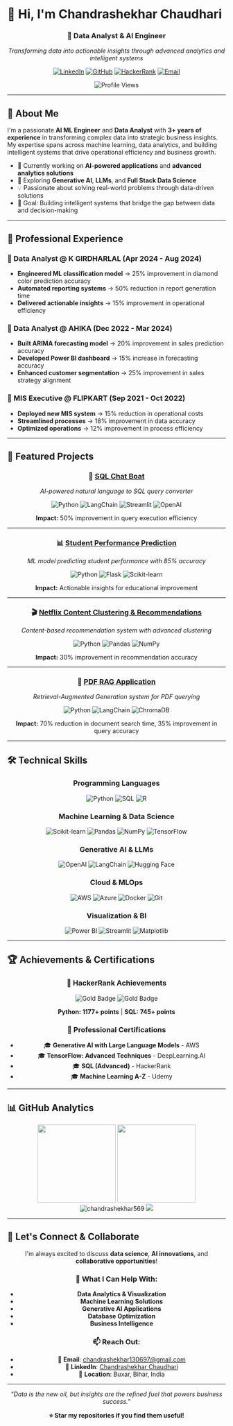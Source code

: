 # 👋 Hi, I'm Chandrashekhar Chaudhari

<div align="center">
  
  ### 🚀 Data Analyst & AI Engineer
  
  *Transforming data into actionable insights through advanced analytics and intelligent systems*
  
  [![LinkedIn](https://img.shields.io/badge/LinkedIn-0077B5?style=for-the-badge&logo=linkedin&logoColor=white)](https://www.linkedin.com/in/chandrashekhar1997/)
  [![GitHub](https://img.shields.io/badge/GitHub-100000?style=for-the-badge&logo=github&logoColor=white)](https://github.com/Chandrashekhar569)
  [![HackerRank](https://img.shields.io/badge/-Hackerrank-2EC866?style=for-the-badge&logo=HackerRank&logoColor=white)](https://www.hackerrank.com/profile/chandrashekha159)
  [![Email](https://img.shields.io/badge/Email-D14836?style=for-the-badge&logo=gmail&logoColor=white)](mailto:chandrashekhar130697@gmail.com)
  
  ![Profile Views](https://komarev.com/ghpvc/?username=chandrashekhar569&label=Profile%20views&color=0e75b6&style=flat)
  
</div>

---

## 🎯 About Me

I'm a passionate **AI ML Engineer** and **Data Analyst** with **3+ years of experience** in transforming complex data into strategic business insights. My expertise spans across machine learning, data analytics, and building intelligent systems that drive operational efficiency and business growth.

- 🔭 Currently working on **AI-powered applications** and **advanced analytics solutions**
- 🌱 Exploring **Generative AI**, **LLMs**, and **Full Stack Data Science**
- 💡 Passionate about solving real-world problems through data-driven solutions
- 🎯 Goal: Building intelligent systems that bridge the gap between data and decision-making

---

## 💼 Professional Experience

### 🔹 Data Analyst @ K GIRDHARLAL (Apr 2024 - Aug 2024)
- **Engineered ML classification model** → 25% improvement in diamond color prediction accuracy
- **Automated reporting systems** → 50% reduction in report generation time
- **Delivered actionable insights** → 15% improvement in operational efficiency

### 🔹 Data Analyst @ AHIKA (Dec 2022 - Mar 2024)
- **Built ARIMA forecasting model** → 20% improvement in sales prediction accuracy
- **Developed Power BI dashboard** → 15% increase in forecasting accuracy
- **Enhanced customer segmentation** → 25% improvement in sales strategy alignment

### 🔹 MIS Executive @ FLIPKART (Sep 2021 - Oct 2022)
- **Deployed new MIS system** → 15% reduction in operational costs
- **Streamlined processes** → 18% improvement in data accuracy
- **Optimized operations** → 12% improvement in process efficiency

---

## 🚀 Featured Projects

<div align="center">
  
  ### 🤖 [SQL Chat Boat](https://github.com/Chandrashekhar569/SQL-Chat-Boat)
  
  *AI-powered natural language to SQL query converter*
  
  ![Python](https://img.shields.io/badge/Python-3776AB?style=flat&logo=python&logoColor=white)
  ![LangChain](https://img.shields.io/badge/LangChain-121212?style=flat&logo=chainlink&logoColor=white)
  ![Streamlit](https://img.shields.io/badge/Streamlit-FF4B4B?style=flat&logo=streamlit&logoColor=white)
  ![OpenAI](https://img.shields.io/badge/OpenAI-412991?style=flat&logo=openai&logoColor=white)
  
  **Impact:** 50% improvement in query execution efficiency
  
  ---
  
  ### 📊 [Student Performance Prediction](https://github.com/Chandrashekhar569/student-performance-prediction)
  
  *ML model predicting student performance with 85% accuracy*
  
  ![Python](https://img.shields.io/badge/Python-3776AB?style=flat&logo=python&logoColor=white)
  ![Flask](https://img.shields.io/badge/Flask-000000?style=flat&logo=flask&logoColor=white)
  ![Scikit-learn](https://img.shields.io/badge/Scikit--learn-F7931E?style=flat&logo=scikit-learn&logoColor=white)
  
  **Impact:** Actionable insights for educational improvement
  
  ---
  
  ### 🎬 [Netflix Content Clustering & Recommendations](https://github.com/Chandrashekhar569/Netflix-Movies-and-tv-shows-Clustering)
  
  *Content-based recommendation system with advanced clustering*
  
  ![Python](https://img.shields.io/badge/Python-3776AB?style=flat&logo=python&logoColor=white)
  ![Pandas](https://img.shields.io/badge/Pandas-150458?style=flat&logo=pandas&logoColor=white)
  ![NumPy](https://img.shields.io/badge/NumPy-013243?style=flat&logo=numpy&logoColor=white)
  
  **Impact:** 30% improvement in recommendation accuracy
  
  ---
  
  ### 📄 [PDF RAG Application](https://github.com/Chandrashekhar569/PDF_Rag_App)
  
  *Retrieval-Augmented Generation system for PDF querying*
  
  ![Python](https://img.shields.io/badge/Python-3776AB?style=flat&logo=python&logoColor=white)
  ![LangChain](https://img.shields.io/badge/LangChain-121212?style=flat&logo=chainlink&logoColor=white)
  ![ChromaDB](https://img.shields.io/badge/ChromaDB-FF6B6B?style=flat&logo=database&logoColor=white)
  
  **Impact:** 70% reduction in document search time, 35% improvement in query accuracy
  
</div>

---

## 🛠️ Technical Skills

<div align="center">

### Programming Languages
![Python](https://img.shields.io/badge/Python-3776AB?style=for-the-badge&logo=python&logoColor=white)
![SQL](https://img.shields.io/badge/SQL-4479A1?style=for-the-badge&logo=mysql&logoColor=white)
![R](https://img.shields.io/badge/R-276DC3?style=for-the-badge&logo=r&logoColor=white)

### Machine Learning & Data Science
![Scikit-learn](https://img.shields.io/badge/Scikit--learn-F7931E?style=for-the-badge&logo=scikit-learn&logoColor=white)
![Pandas](https://img.shields.io/badge/Pandas-150458?style=for-the-badge&logo=pandas&logoColor=white)
![NumPy](https://img.shields.io/badge/NumPy-013243?style=for-the-badge&logo=numpy&logoColor=white)
![TensorFlow](https://img.shields.io/badge/TensorFlow-FF6F00?style=for-the-badge&logo=tensorflow&logoColor=white)

### Generative AI & LLMs
![OpenAI](https://img.shields.io/badge/OpenAI-412991?style=for-the-badge&logo=openai&logoColor=white)
![LangChain](https://img.shields.io/badge/LangChain-121212?style=for-the-badge&logo=chainlink&logoColor=white)
![Hugging Face](https://img.shields.io/badge/Hugging%20Face-FFD21E?style=for-the-badge&logo=huggingface&logoColor=black)

### Cloud & MLOps
![AWS](https://img.shields.io/badge/AWS-232F3E?style=for-the-badge&logo=amazon-aws&logoColor=white)
![Azure](https://img.shields.io/badge/Azure-0078D4?style=for-the-badge&logo=microsoft-azure&logoColor=white)
![Docker](https://img.shields.io/badge/Docker-2496ED?style=for-the-badge&logo=docker&logoColor=white)
![Git](https://img.shields.io/badge/Git-F05032?style=for-the-badge&logo=git&logoColor=white)

### Visualization & BI
![Power BI](https://img.shields.io/badge/Power%20BI-F2C811?style=for-the-badge&logo=power-bi&logoColor=black)
![Streamlit](https://img.shields.io/badge/Streamlit-FF4B4B?style=for-the-badge&logo=streamlit&logoColor=white)
![Matplotlib](https://img.shields.io/badge/Matplotlib-11557C?style=for-the-badge&logo=python&logoColor=white)

</div>

---

## 🏆 Achievements & Certifications

<div align="center">
  
  ### 🥇 HackerRank Achievements
  ![Gold Badge](https://img.shields.io/badge/Python-Gold%20Badge-FFD700?style=for-the-badge&logo=hackerrank&logoColor=black)
  ![Gold Badge](https://img.shields.io/badge/SQL-Gold%20Badge-FFD700?style=for-the-badge&logo=hackerrank&logoColor=black)
  
  **Python: 1177+ points** | **SQL: 745+ points**
  
  ### 📜 Professional Certifications
  - 🎓 **Generative AI with Large Language Models** - AWS
  - 🎓 **TensorFlow: Advanced Techniques** - DeepLearning.AI
  - 🎓 **SQL (Advanced)** - HackerRank
  - 🎓 **Machine Learning A-Z** - Udemy
  
</div>

---

## 📊 GitHub Analytics

<div align="center">
  
  <img height="180em" src="https://github-readme-stats.vercel.app/api?username=chandrashekhar569&show_icons=true&theme=tokyonight&include_all_commits=true&count_private=true"/>
  <img height="180em" src="https://github-readme-stats.vercel.app/api/top-langs/?username=chandrashekhar569&layout=compact&langs_count=7&theme=tokyonight"/>
  
  <img src="https://github-readme-streak-stats.herokuapp.com/?user=chandrashekhar569&theme=tokyonight" alt="chandrashekhar569" />
  
  <img src="https://github-readme-activity-graph.vercel.app/graph?username=chandrashekhar569&theme=tokyo-night" />
  
</div>

---

## 🤝 Let's Connect & Collaborate

<div align="center">
  
  I'm always excited to discuss **data science**, **AI innovations**, and **collaborative opportunities**!
  
  ### 💬 What I Can Help With:
  - **Data Analytics & Visualization**
  - **Machine Learning Solutions**
  - **Generative AI Applications**
  - **Database Optimization**
  - **Business Intelligence**
  
  ### 📫 Reach Out:
  - 📧 **Email**: chandrashekhar130697@gmail.com
  - 💼 **LinkedIn**: [Chandrashekhar Chaudhari](https://www.linkedin.com/in/chandrashekhar1997/)
  - 📍 **Location**: Buxar, Bihar, India
  
  ---
  
  *"Data is the new oil, but insights are the refined fuel that powers business success."*
  
  **⭐ Star my repositories if you find them useful!**
  
</div>
